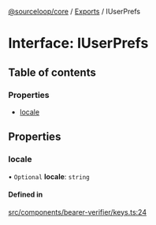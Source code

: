 [@sourceloop/core](../README.md) / [Exports](../modules.md) / IUserPrefs

# Interface: IUserPrefs

## Table of contents

### Properties

- [locale](IUserPrefs.md#locale)

## Properties

### locale

• `Optional` **locale**: `string`

#### Defined in

[src/components/bearer-verifier/keys.ts:24](https://github.com/sourcefuse/loopback4-microservice-catalog/blob/53060ad88/packages/core/src/components/bearer-verifier/keys.ts#L24)
